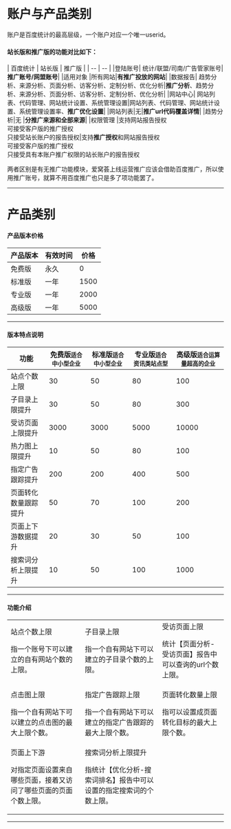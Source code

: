 # 账户与产品类别

账户是百度统计的最高层级，一个账户对应一个唯一userid。

#### 站长版和推广版的功能对比如下：

| 百度统计 | 站长版 | 推广版 |
| -- | -- |
|登陆账号| 统计/联盟/司南/广告管家账号|**推广账号/网盟账号**|
|适用对象 |所有网站|**有推广投放的网站**|
|数据报告| 趋势分析、来源分析、页面分析、访客分析、定制分析、优化分析|**推广分析**、趋势分析、来源分析、页面分析、访客分析、定制分析、优化分析|
|网站中心| 网站列表、代码管理、网站统计设置、系统管理设置|网站列表、代码管理、网站统计设置、系统管理设置率、**推广优化设置**|
|网站列表|无|**推广url代码覆盖详情**|
|趋势分析|无 |**分推广来源和全部来源**|
|权限管理 |支持网站报告授权</br>可接受客户版的推广授权</br>只接受站长账户的报告授权|支持**推广授权**和网站报告授权</br>可接受客户版的推广授权</br>只接受具有本账户推广权限的站长账户的报告授权

两者区别是有无推广功能模块，爱窝荟上线运营推广应该会借助百度推广，所以使用推广账号，就算不用百度推广也只是多了项功能罢了。

---
# 产品类别
#### 产品版本价格
|产品版本|有效时间|价格|
|--|--|--|
|免费版|永久|0|
|标准版|一年|1500|
|专业版|一年|2000|
|高级版|一年|5000|

---

#### 版本特点说明
<table class="ui-table table-blue">
                    <thead>
                        <tr class="ui-table-row">
                            <th class="col-first">功能</th>
                            <th>免费版<small>适合中小型企业</small></th>
                            <th>标准版<small>适合中小型企业</small></th>
                            <th>专业版<small>适合资讯类站点型</small></th>
                            <th class="col-last">高级版<small>适合运算量超高的企业</small></th>
                        </tr>
                    </thead>
                    <tbody>
                        <tr class="ui-table-row row-even">
                            <td class="col-first">站点个数上限</td>
                            <td>30</td>
                            <td>50</td>
                            <td>80</td>
                            <td class="col-last">100</td>
                        </tr>
                        <tr class="ui-table-row row-odd">
                            <td class="col-first">子目录上限提升</td>
                            <td>30</td>
                            <td>50</td>
                            <td>80</td>
                            <td class="col-last">300</td>
                        </tr>
                        <tr class="ui-table-row row-even">
                            <td class="col-first">受访页面上限提升</td>
                            <td>3000</td>
                            <td>3000</td>
                            <td>5000</td>
                            <td class="col-last">10000</td>
                        </tr>
                        <tr class="ui-table-row row-odd">
                            <td class="col-first">热力图上限提升</td>
                            <td>10</td>
                            <td>50</td>
                            <td>80</td>
                            <td class="col-last">100</td>
                        </tr>
                        <tr class="ui-table-row row-even">
                            <td class="col-first">指定广告跟踪提升</td>
                            <td>200</td>
                            <td>200</td>
                            <td>400</td>
                            <td class="col-last">500</td>
                        </tr>
                        <tr class="ui-table-row row-odd">
                            <td class="col-first">页面转化数量跟踪提升</td>
                            <td>50</td>
                            <td>70</td>
                            <td>100</td>
                            <td class="col-last">200</td>
                        </tr>
                        <tr class="ui-table-row row-even">
                            <td class="col-first">页面上下游数据提升</td>
                            <td>20</td>
                            <td>30</td>
                            <td>50</td>
                            <td class="col-last">100</td>
                        </tr>
                        <tr class="ui-table-row row-odd">
                            <td class="col-first">搜索词分析上限提升</td>
                            <td>10</td>
                            <td>50</td>
                            <td>100</td>
                            <td class="col-last">1000</td>
                        </tr>
                    </tbody>
                </table>

---
#### 功能介绍
<table class="ui-table table-blue table-intro">
                    <tbody>
                        <tr class="ui-table-row">
                            <td class="col-first">
                                <div class="intro-block">
                                    <span class="block-title">站点个数上限</span>
                                    <p>指一个账号下可以建立的自有网站个数的上限。</p>
                                </div>
                            </td>
                            <td>
                                <div class="intro-block">
                                    <span class="block-title">子目录上限</span>
                                    <p>指一个自有网站下可以建立的子目录个数的上限。</p>
                                </div>
                            </td>
                            <td class="col-last">
                                <div class="intro-block">
                                    <span class="block-title">受访页面上限</span>
                                    <p>统计【页面分析-受访页面】报告中可以查询的url个数上限。</p>
                                </div>
                            </td>
                        </tr>
                        <tr class="ui-table-row">
                            <td class="col-first">
                                <div class="intro-block">
                                    <span class="block-title">点击图上限</span>
                                    <p>指一个自有网站下可以建立的点击图的最大上限个数。</p>
                                </div>
                            </td>
                            <td>
                                <div class="intro-block">
                                    <span class="block-title">指定广告跟踪上限</span>
                                    <p>指一个自有网站下可以建立的指定广告跟踪的最大上限个数。</p>
                                </div>
                            </td>
                            <td class="col-last">
                                <div class="intro-block">
                                    <span class="block-title">页面转化数量上限</span>
                                    <p>指可以设置成页面转化目标的最大上限个数。</p>
                                </div>
                            </td>
                        </tr>
                        <tr class="ui-table-row row-last">
                            <td class="col-first">
                                <div class="intro-block">
                                    <span class="block-title">页面上下游</span>
                                    <p>对指定页面设置来自哪些页面，接着又访问了哪些页面的页面个数上限。</p>
                                </div>
                            </td>
                            <td>
                                <div class="intro-block">
                                    <span class="block-title">搜索词分析上限提升</span>
                                    <p>指统计【优化分析-搜索词排名】报告中可以设置的指定搜索词的个数上限。</p>
                                </div>
                            </td>
                            <td class="col-last">
                                <div class="intro-block">
                                </div>
                            </td>
                        </tr>
                    </tbody>
                </table>

---
